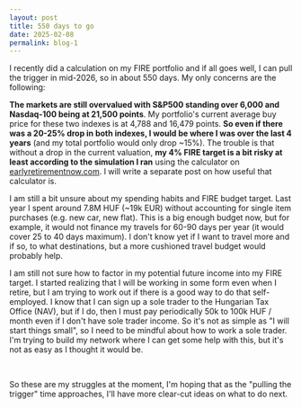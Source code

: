 ```yaml
---
layout: post
title: 550 days to go
date: 2025-02-08
permalink: blog-1
---
```


<p>I recently did a calculation on my FIRE portfolio and if all goes well, I can pull the trigger in mid-2026, so in about 550 days. My only concerns are the following:<p/>
<p><strong>The markets are still overvalued with S&P500 standing over 6,000 and Nasdaq-100 being at 21,500 points</strong>. My portfolio's current average buy price for these two indexes is at 4,788 and 16,479 points. <strong>So even if there was a 20-25% drop in both indexes, I would be where I was over the last 4 years</strong> (and my total portfolio would only drop ~15%). The trouble is that without a drop in the current valuation, <strong>my 4% FIRE target is a bit risky at least according to the simulation I ran</strong> using the calculator on <a href="https://earlyretirementnow.com">earlyretirementnow.com</a>. I will write a separate post on how useful that calculator is.</p>
<p>I am still a bit unsure about my spending habits and FIRE budget target. Last year I spent around 7.8M HUF (~19k EUR) without accounting for single item purchases (e.g. new car, new flat). This is a big enough budget now, but for example, it would not finance my travels for 60-90 days per year (it would cover 25 to 40 days maximum). I don't know yet if I want to travel more and if so, to what destinations, but a more cushioned travel budget would probably help.</p>
<p>I am still not sure how to factor in my potential future income into my FIRE target. I started realizing that I will be working in some form even when I retire, but I am trying to work out if there is a good way to do that self-employed. I know that I can sign up a sole trader to the Hungarian Tax Office (NAV), but if I do, then I must pay periodically 50k to 100k HUF / month even if I don't have sole trader income. So it's not as simple as "I will start things small", so I need to be mindful about how to work a sole trader. I'm trying to build my network where I can get some help with this, but it's not as easy as I thought it would be.</p>

<br/>
<p>So these are my struggles at the moment, I'm hoping that as the "pulling the trigger" time approaches, I'll have more clear-cut ideas on what to do next.</p>

